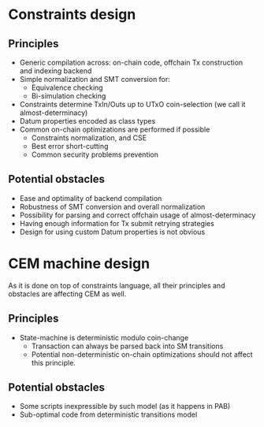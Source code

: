 # Constraints design

## Principles

* Generic compilation across: on-chain code,
offchain Tx construction and indexing backend
* Simple normalization and SMT conversion for:
    * Equivalence checking
    * Bi-simulation checking
* Constraints determine TxIn/Outs up to UTxO coin-selection
(we call it almost-determinacy)
* Datum properties encoded as class types
* Common on-chain optimizations are performed if possible
    * Constraints normalization,  and CSE
    * Best error short-cutting
    * Common security problems prevention

## Potential obstacles

* Ease and optimality of backend compilation
* Robustness of SMT conversion and overall normalization
* Possibility for parsing and correct offchain usage
of almost-determinacy
* Having enough information for Tx submit retrying strategies
* Design for using custom Datum properties is not obvious

# CEM machine design

As it is done on top of constraints language,
all their principles and obstacles are affecting CEM as well.

## Principles

* State-machine is deterministic modulo coin-change
    * Transaction can always be parsed back into SM transitions
    * Potential non-deterministic on-chain optimizations
    should not affect this principle.

## Potential obstacles

* Some scripts inexpressible by such model (as it happens in PAB)
* Sub-optimal code from deterministic transitions model
